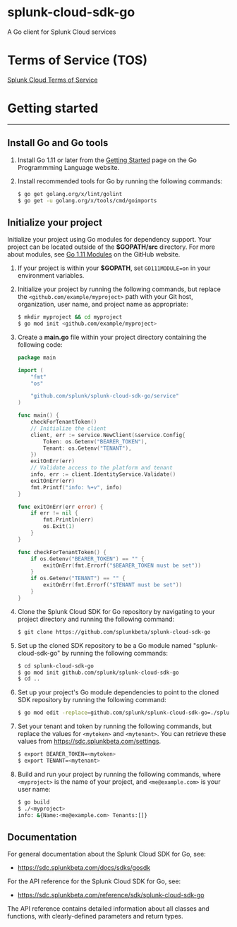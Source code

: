 # splunk-cloud-sdk-go
A Go client for Splunk Cloud services

# Terms of Service (TOS)
[Splunk Cloud Terms of Service](https://www.splunk.com/en_us/legal/terms/splunk-cloud-pre-release-terms-of-service.html)

# Getting started
---

## Install Go and Go tools

1. Install Go 1.11 or later from the [Getting Started](https://golang.org/doc/install) page on the Go Programmming Language website.
   
2. Install recommended tools for Go by running the following commands:
    
    ```bash
    $ go get golang.org/x/lint/golint
    $ go get -u golang.org/x/tools/cmd/goimports
    ```


## Initialize your project

Initialize your project using Go modules for dependency support. Your project can be located outside of the **$GOPATH/src** directory. For more about modules, see [Go 1.11 Modules](https://github.com/golang/go/wiki/Modules) on the GitHub website.

1. If your project is within your **$GOPATH**, set `GO111MODULE=on` in your environment variables. 
   
2. Initialize your project by running the following commands, but replace the `<github.com/example/myproject>` path with your Git host, organization, user name, and project name as appropriate:
    
    ```bash
    $ mkdir myproject && cd myproject
    $ go mod init <github.com/example/myproject>
    ```

3. Create a **main.go** file within your project directory containing the following code: 
    
    ```go
    package main

    import (
        "fmt"
        "os"

        "github.com/splunk/splunk-cloud-sdk-go/service"
    )

    func main() {
        checkForTenantToken()
        // Initialize the client
        client, err := service.NewClient(&service.Config{
            Token: os.Getenv("BEARER_TOKEN"),
            Tenant: os.Getenv("TENANT"),
        })
        exitOnErr(err)
        // Validate access to the platform and tenant
        info, err := client.IdentityService.Validate()
        exitOnErr(err)
        fmt.Printf("info: %+v", info)
    }

    func exitOnErr(err error) {
        if err != nil {
            fmt.Println(err)
            os.Exit(1)
        }
    }

    func checkForTenantToken() {
        if os.Getenv("BEARER_TOKEN") == "" {
            exitOnErr(fmt.Errorf("$BEARER_TOKEN must be set"))
        }
        if os.Getenv("TENANT") == "" {
            exitOnErr(fmt.Errorf("$TENANT must be set"))
        }
    }
    ```
    
4. Clone the Splunk Cloud SDK for Go repository by navigating to your project directory and running the following command:
    
    ```bash
    $ git clone https://github.com/splunkbeta/splunk-cloud-sdk-go
    ```
    
5. Set up the cloned SDK repository to be a Go module named "splunk-cloud-sdk-go" by running the following commands:
    
    ```bash
    $ cd splunk-cloud-sdk-go
    $ go mod init github.com/splunk/splunk-cloud-sdk-go
    $ cd ..
    ```
    
6. Set up your project's Go module dependencies to point to the cloned SDK repository by running the following command:
    
    ```bash
    $ go mod edit -replace=github.com/splunk/splunk-cloud-sdk-go=./splunk-cloud-sdk-go
    ```

7. Set your tenant and token by running the following commands, but replace the values for `<mytoken>` and `<mytenant>`. You can retrieve these values from https://sdc.splunkbeta.com/settings. 

    ```bash
    $ export BEARER_TOKEN=<mytoken>
    $ export TENANT=<mytenant>
    ```

8. Build and run your project by running the following commands, where `<myproject>` is the name of your project, and `<me@example.com>` is your user name:
    
    ```bash
    $ go build
    $ ./<myproject>
    info: &{Name:<me@example.com> Tenants:[]}
    ```

## Documentation
For general documentation about the Splunk Cloud SDK for Go, see:
- https://sdc.splunkbeta.com/docs/sdks/gosdk

For the API reference for the Splunk Cloud SDK for Go, see:
- https://sdc.splunkbeta.com/reference/sdk/splunk-cloud-sdk-go

The API reference contains detailed information about all classes and functions, with clearly-defined parameters and return types.
